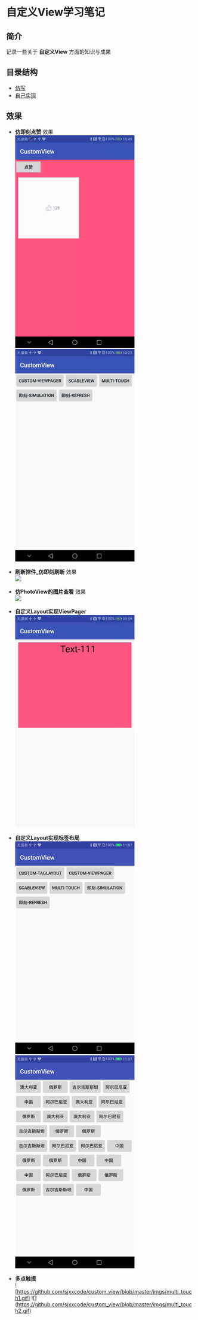 # 自定义View学习笔记  

## 简介  
记录一些关于 **自定义View** 方面的知识与成果

## 目录结构
* [仿写](https://github.com/sjxxcode/custom_view/tree/master/src/main/java/com/sj/custom_view/simulation)
* [自己实现](https://github.com/sjxxcode/custom_view/tree/master/src/main/java/com/sj/custom_view/practice)

## 效果
* **仿即刻点赞** 效果  
  ![](https://github.com/sjxxcode/custom_view/blob/master/imgs/dianzan.gif)
  ![](https://github.com/sjxxcode/custom_view/blob/master/imgs/dianzan2.gif)
  
* **刷新控件_仿即刻刷新** 效果  
  ![](https://github.com/sjxxcode/custom_view/blob/master/imgs/refresh.gif)
  
* **仿PhotoView的图片查看** 效果  
  ![](https://github.com/sjxxcode/custom_view/blob/master/imgs/scable2.GIF)
  
* **自定义Layout实现ViewPager**  
  ![](https://github.com/sjxxcode/custom_view/blob/master/imgs/viewpager_view2.gif)

* **自定义Layout实现标签布局**  
  ![](https://github.com/sjxxcode/custom_view/blob/master/imgs/taglayout1.PNG)  ![](https://github.com/sjxxcode/custom_view/blob/master/imgs/taglayout2.PNG)
  
* **多点触摸**  
  ![https://github.com/sjxxcode/custom_view/blob/master/imgs/multi_touch1.gif]  ![] (https://github.com/sjxxcode/custom_view/blob/master/imgs/multi_touch2.gif)
